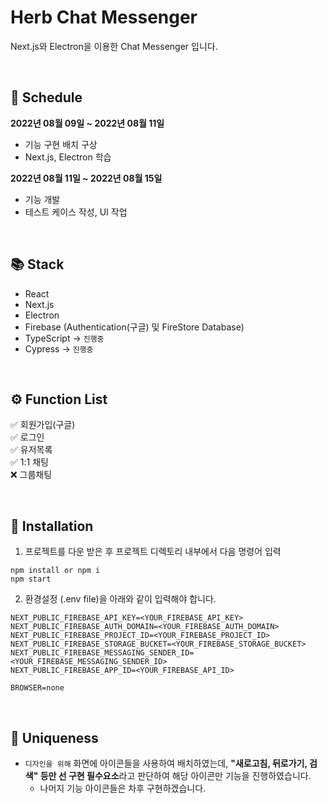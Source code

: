 # Herb Chat Messenger

Next.js와 Electron을 이용한 Chat Messenger 입니다.

<br>

## 📅 Schedule

**2022년 08월 09일 ~ 2022년 08월 11일**

- 기능 구현 배치 구상
- Next.js, Electron 학습

**2022년 08월 11일 ~ 2022년 08월 15일**

- 기능 개발
- 테스트 케이스 작성, UI 작업

<br>

## 📚 Stack

- React
- Next.js
- Electron
- Firebase (Authentication(구글) 및 FireStore Database)
- TypeScript → `진행중`
- Cypress → `진행중`

<br>

## ⚙️ Function List

✅ 회원가입(구글) <br>
✅ 로그인 <br>
✅ 유저목록 <br>
✅ 1:1 채팅 <br>
❌ 그룹채팅 <br>

<br>

## 📁 Installation

1. 프로젝트를 다운 받은 후 프로젝트 디렉토리 내부에서 다음 명령어 입력

```
npm install or npm i
npm start
```

2. 환경설정 (.env file)을 아래와 같이 입력해야 합니다.

```
NEXT_PUBLIC_FIREBASE_API_KEY=<YOUR_FIREBASE_API_KEY>
NEXT_PUBLIC_FIREBASE_AUTH_DOMAIN=<YOUR_FIREBASE_AUTH_DOMAIN>
NEXT_PUBLIC_FIREBASE_PROJECT_ID=<YOUR_FIREBASE_PROJECT_ID>
NEXT_PUBLIC_FIREBASE_STORAGE_BUCKET=<YOUR_FIREBASE_STORAGE_BUCKET>
NEXT_PUBLIC_FIREBASE_MESSAGING_SENDER_ID=<YOUR_FIREBASE_MESSAGING_SENDER_ID>
NEXT_PUBLIC_FIREBASE_APP_ID=<YOUR_FIREBASE_API_ID>

BROWSER=none
```

<br>

## 🔫 Uniqueness

- `디자인을 위해` 화면에 아이콘들을 사용하여 배치하였는데, **"새로고침, 뒤로가기, 검색" 등만 선 구현 필수요소**라고 판단하여 해당 아이콘만 기능을 진행하였습니다.
  - 나머지 기능 아이콘들은 차후 구현하겠습니다.

